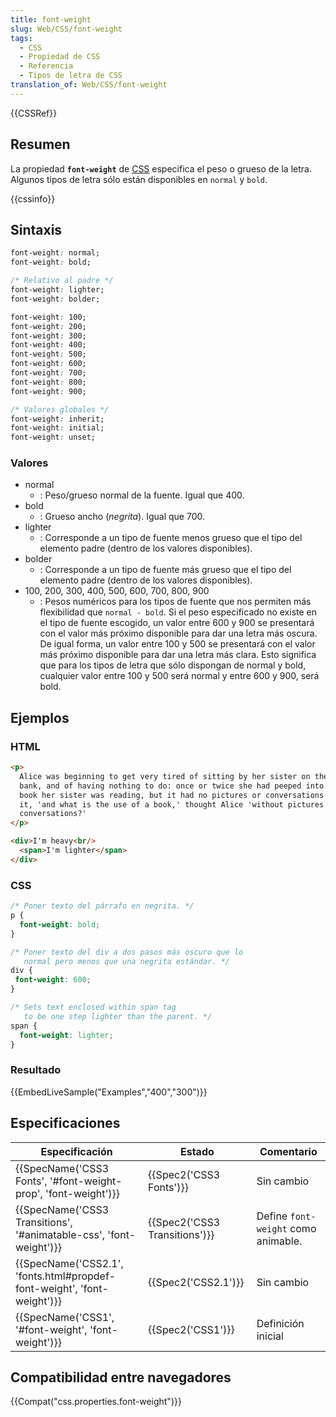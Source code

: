 ```yaml
---
title: font-weight
slug: Web/CSS/font-weight
tags:
  - CSS
  - Propiedad de CSS
  - Referencia
  - Tipos de letra de CSS
translation_of: Web/CSS/font-weight
---
```


{{CSSRef}}

## Resumen

La propiedad **`font-weight`** de [CSS](/es/docs/CSS) especifica el peso o grueso de la letra. Algunos tipos de letra sólo están disponibles en `normal` y `bold`.

{{cssinfo}}

## Sintaxis

```css
font-weight: normal;
font-weight: bold;

/* Relativo al padre */
font-weight: lighter;
font-weight: bolder;

font-weight: 100;
font-weight: 200;
font-weight: 300;
font-weight: 400;
font-weight: 500;
font-weight: 600;
font-weight: 700;
font-weight: 800;
font-weight: 900;

/* Valores globales */
font-weight: inherit;
font-weight: initial;
font-weight: unset;
```

### Valores

- normal
  - : Peso/grueso normal de la fuente. Igual que 400.
- bold
  - : Grueso ancho (_negrita_). Igual que 700.
- lighter
  - : Corresponde a un tipo de fuente menos grueso que el tipo del elemento padre (dentro de los valores disponibles).
- bolder
  - : Corresponde a un tipo de fuente más grueso que el tipo del elemento padre (dentro de los valores disponibles).
- 100, 200, 300, 400, 500, 600, 700, 800, 900
  - : Pesos numéricos para los tipos de fuente que nos permiten más flexibilidad que `normal - bold`. Si el peso especificado no existe en el tipo de fuente escogido, un valor entre 600 y 900 se presentará con el valor más próximo disponible para dar una letra más oscura. De igual forma, un valor entre 100 y 500 se presentará con el valor más próximo disponible para dar una letra más clara. Esto significa que para los tipos de letra que sólo dispongan de normal y bold, cualquier valor entre 100 y 500 será normal y entre 600 y 900, será bold.

## Ejemplos

### HTML

```html
<p>
  Alice was beginning to get very tired of sitting by her sister on the
  bank, and of having nothing to do: once or twice she had peeped into the
  book her sister was reading, but it had no pictures or conversations in
  it, 'and what is the use of a book,' thought Alice 'without pictures or
  conversations?'
</p>

<div>I'm heavy<br/>
  <span>I'm lighter</span>
</div>
```

### CSS

```css
/* Poner texto del párrafo en negrita. */
p {
  font-weight: bold;
}

/* Poner texto del div a dos pasos más oscuro que lo
   normal pero menos que una negrita estándar. */
div {
 font-weight: 600;
}

/* Sets text enclosed within span tag
   to be one step lighter than the parent. */
span {
  font-weight: lighter;
}
```

### Resultado

{{EmbedLiveSample("Examples","400","300")}}

## Especificaciones

| Especificación                                                                                   | Estado                                   | Comentario                          |
| ------------------------------------------------------------------------------------------------ | ---------------------------------------- | ----------------------------------- |
| {{SpecName('CSS3 Fonts', '#font-weight-prop', 'font-weight')}}             | {{Spec2('CSS3 Fonts')}}         | Sin cambio                          |
| {{SpecName('CSS3 Transitions', '#animatable-css', 'font-weight')}}         | {{Spec2('CSS3 Transitions')}} | Define `font-weight` como animable. |
| {{SpecName('CSS2.1', 'fonts.html#propdef-font-weight', 'font-weight')}} | {{Spec2('CSS2.1')}}                 | Sin cambio                          |
| {{SpecName('CSS1', '#font-weight', 'font-weight')}}                             | {{Spec2('CSS1')}}                 | Definición inicial                  |

## Compatibilidad entre navegadores

{{Compat("css.properties.font-weight")}}
